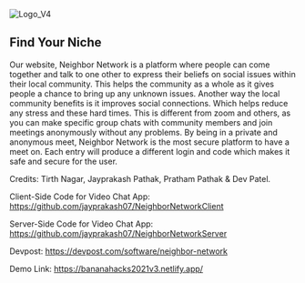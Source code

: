 ![Logo_V4](https://user-images.githubusercontent.com/49925882/190213576-2f1ba2ba-8b83-4c31-9611-f66afa61935f.png)

## Find Your Niche

Our website, Neighbor Network is a platform where people can come together and talk to one other to express their beliefs on social issues within their local community. This helps the community as a whole as it gives people a chance to bring up any unknown issues. Another way the local community benefits is it improves social connections. Which helps reduce any stress and these hard times. This is different from zoom and others, as you can make specific group chats with community members and join meetings anonymously without any problems. By being in a private and anonymous meet, Neighbor Network is the most secure platform to have a meet on. Each entry will produce a different login and code which makes it safe and secure for the user.

Credits: Tirth Nagar, Jayprakash Pathak, Pratham Pathak & Dev Patel.

Client-Side Code for Video Chat App: https://github.com/jayprakash07/NeighborNetworkClient

Server-Side Code for Video Chat App: https://github.com/jayprakash07/NeighborNetworkServer

Devpost: https://devpost.com/software/neighbor-network

Demo Link: https://bananahacks2021v3.netlify.app/

